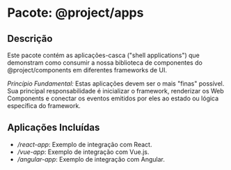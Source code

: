 # Pacote: @project/apps

## Descrição

Este pacote contém as aplicações-casca ("shell applications") que demonstram como consumir a nossa biblioteca de componentes do @project/components em diferentes frameworks de UI.

*Princípio Fundamental:* Estas aplicações devem ser o mais "finas" possível. Sua principal responsabilidade é inicializar o framework, renderizar os Web Components e conectar os eventos emitidos por eles ao estado ou lógica específica do framework.

## Aplicações Incluídas

- */react-app*: Exemplo de integração com React.
- */vue-app*: Exemplo de integração com Vue.js.
- */angular-app*: Exemplo de integração com Angular.